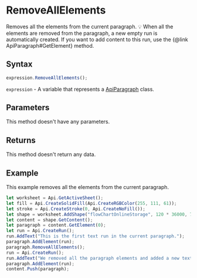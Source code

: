 # RemoveAllElements

Removes all the elements from the current paragraph.💡 When all the elements are removed from the paragraph, a new empty run is automatically created. If you want to addcontent to this run, use the &#123;@link ApiParagraph#GetElement&#125; method.

## Syntax

```javascript
expression.RemoveAllElements();
```

`expression` - A variable that represents a [ApiParagraph](../ApiParagraph.md) class.

## Parameters

This method doesn't have any parameters.

## Returns

This method doesn't return any data.

## Example

This example removes all the elements from the current paragraph.

```javascript editor-xlsx
let worksheet = Api.GetActiveSheet();
let fill = Api.CreateSolidFill(Api.CreateRGBColor(255, 111, 61));
let stroke = Api.CreateStroke(0, Api.CreateNoFill());
let shape = worksheet.AddShape("flowChartOnlineStorage", 120 * 36000, 70 * 36000, fill, stroke, 0, 2 * 36000, 0, 3 * 36000);
let content = shape.GetContent();
let paragraph = content.GetElement(0);
let run = Api.CreateRun();
run.AddText("This is the first text run in the current paragraph.");
paragraph.AddElement(run);
paragraph.RemoveAllElements();
run = Api.CreateRun();
run.AddText("We removed all the paragraph elements and added a new text run inside it.");
paragraph.AddElement(run);
content.Push(paragraph);
```
